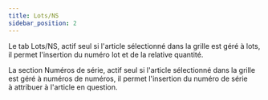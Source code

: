 ```yaml
---
title: Lots/NS
sidebar_position: 2
---
```


Le tab Lots/NS, actif seul si l'article sélectionné dans la grille est géré à lots, il permet l'insertion du numéro lot et de la relative quantité.

La section Numéros de série, actif seul si l'article sélectionné dans la grille est géré à numéros de numéros, il permet l'insertion du numéro de série à attribuer à l'article en question.






